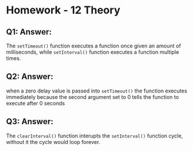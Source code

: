 # Homework - 12 Theory
## Q1: Answer:
The `setTimeout()` function executes a function once given an amount of milliseconds, while `setInterval()` function executes a function multiple times.
## Q2: Answer:
when a zero delay value is passed into `setTimeout()` the function executes immediately because the second argument set to 0 tells the function to execute after 0 seconds
## Q3: Answer:
The `clearInterval()` function interupts the `setInterval()` function cycle, without it the cycle would loop forever.